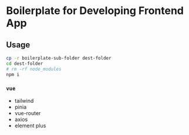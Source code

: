 # Boilerplate for Developing Frontend App

## Usage

```bash
cp -r boilerplate-sub-folder dest-folder
cd dest-folder
# rm -rf node_modules
npm i
```

### `vue`

* tailwind
* pinia
* vue-router
* axios
* element plus
